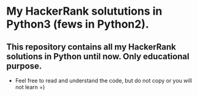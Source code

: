 # My HackerRank solututions in Python3 (fews in Python2).

## This repository contains all my HackerRank solutions in Python until now. Only educational purpose.

* Feel free to read and understand the code, but do not copy or you will not learn =)
